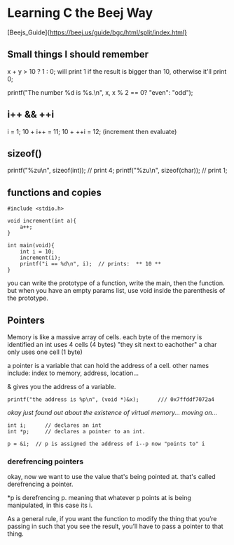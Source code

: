 # Learning C the Beej Way

[Beejs_Guide]{https://beej.us/guide/bgc/html/split/index.html}

## Small things I should remember
x + y > 10 ? 1 : 0;
will print 1 if the result is bigger than 10, otherwise it'll print 0;

printf("The number %d is %s.\n", x, x % 2 == 0? "even": "odd");

## i++ && ++i
i = 1;
10 + i++ = 11;
10 + ++i = 12; (increment then evaluate)

## sizeof()
printf("%zu\n", sizeof(int)); // print 4; 
printf("%zu\n", sizeof(char)); // print 1; 

## functions and copies

```
#include <stdio.h>

void increment(int a){
    a++;
}

int main(void){
    int i = 10;
    increment(i);
    printf("i == %d\n", i);  // prints:  ** 10 **
}
```

you can write the prototype of a function, write the main, then the function.
but when you have an empty params list, use void inside the parenthesis of the prototype.

## Pointers

Memory is like a massive array of cells.
each byte of the memory is identified
an int uses 4 cells (4 bytes) "they sit next to eachother"
a char only uses one cell (1 byte)

a pointer is a variable that can hold the address of a cell. 
other names include: index to memory, address, location...

& gives you the address of a variable.
```
printf("the address is %p\n", (void *)&x);      /// 0x7ffddf7072a4
```

*okay just found out about the existence of virtual memory... moving on...*

```
int i;      // declares an int
int *p;     // declares a pointer to an int. 

p = &i;  // p is assigned the address of i--p now "points to" i
```

### derefrencing pointers

okay, now we want to use the value that's being pointed at.
that's called derefrencing a pointer.

*p is derefrencing p.
meaning that whatever p points at is being manipulated, in this case its i.

As a general rule, if you want the function to modify the thing that you’re passing in such that you see the result, you’ll have to pass a pointer to that thing.


